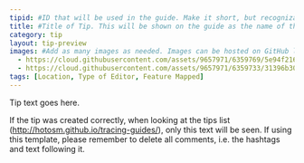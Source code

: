 ```yaml
---
tipid: #ID that will be used in the guide. Make it short, but recognizable.
title: #Title of Tip. This will be shown on the guide as the name of the tip.
category: tip
layout: tip-preview
images: #Add as many images as needed. Images can be hosted on GitHub like below or a third party site like Flickr or Imgur.
  - https://cloud.githubusercontent.com/assets/9657971/6359769/5e94f216-bc43-11e4-8bf3-11fa9306acae.gif
  - https://cloud.githubusercontent.com/assets/9657971/6359733/31396b30-bc43-11e4-8780-c661dfc96d7c.png
tags: [Location, Type of Editor, Feature Mapped]
---
```


Tip text goes here. 

If the tip was created correctly, when looking at the tips list (http://hotosm.github.io/tracing-guides/), only this text will be seen. If using this template, please remember to delete all comments, i.e. the hashtags and text following it.

